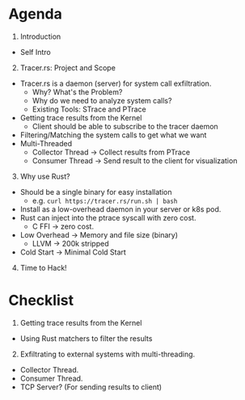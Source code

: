 # Agenda

1. Introduction
- Self Intro

2. Tracer.rs: Project and Scope
- Tracer.rs is a daemon (server) for system call exfiltration.
  - Why? What's the Problem?
  - Why do we need to analyze system calls?
  - Existing Tools: STrace and PTrace
- Getting trace results from the Kernel
  - Client should be able to subscribe to the tracer daemon
- Filtering/Matching the system calls to get what we want
- Multi-Threaded
  - Collector Thread -> Collect results from PTrace
  - Consumer Thread  -> Send result to the client for visualization

3. Why use Rust?
- Should be a single binary for easy installation
  - e.g. `curl https://tracer.rs/run.sh | bash`
- Install as a low-overhead daemon in your server or k8s pod.
- Rust can inject into the ptrace syscall with zero cost.
  - C FFI -> zero cost.
- Low Overhead -> Memory and file size (binary)
  - LLVM -> 200k stripped
- Cold Start -> Minimal Cold Start

4. Time to Hack!

# Checklist

1. Getting trace results from the Kernel
- Using Rust matchers to filter the results
2. Exfiltrating to external systems with multi-threading.
- Collector Thread.
- Consumer Thread.
- TCP Server? (For sending results to client)

